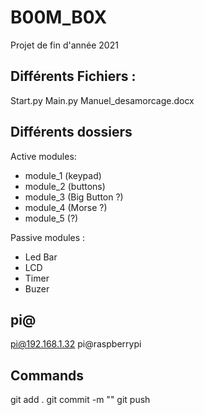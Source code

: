 ﻿# B00M_B0X 
Projet de fin d'année 2021 

## Différents Fichiers :
Start.py
Main.py
Manuel_desamorcage.docx


## Différents dossiers
Active modules:
- module_1 (keypad)
- module_2 (buttons)
- module_3 (Big Button ?)
- module_4 (Morse ?)
- module_5 (?)

Passive modules :
- Led Bar
- LCD
- Timer
- Buzer

## pi@
pi@192.168.1.32
pi@raspberrypi

## Commands
git add .
git commit -m ""
git push